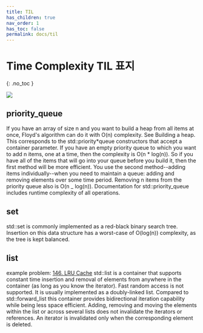 ```yaml
---
title: TIL
has_children: true
nav_order: 1
has_toc: false
permalink: docs/til
---
```


# Time Complexity TIL 표지

{: .no_toc }

![](../../_site/assets/images/time_complexity.png)

## priority_queue

If you have an array of size n and you want to build a heap from all items at once, Floyd's algorithm can do it with O(n) complexity. See Building a heap. This corresponds to the std::priority*queue constructors that accept a container parameter.
If you have an empty priority queue to which you want to add n items, one at a time, then the complexity is O(n * log(n)).
So if you have all of the items that will go into your queue before you build it, then the first method will be more efficient. You use the second method--adding items individually--when you need to maintain a queue: adding and removing elements over some time period.
Removing n items from the priority queue also is O(n \_ log(n)).
Documentation for std::priority_queue includes runtime complexity of all operations.

## set

std::set is commonly implemented as a red-black binary search tree. Insertion on this data structure has a worst-case of O(log(n)) complexity, as the tree is kept balanced.

## list

example problem:
[146. LRU Cache](/docs/146)
std::list is a container that supports constant time insertion and removal of elements from anywhere in the container (as long as you know the iterator). Fast random access is not supported. It is usually implemented as a doubly-linked list. Compared to std::forward_list this container provides bidirectional iteration capability while being less space efficient.
Adding, removing and moving the elements within the list or across several lists does not invalidate the iterators or references. An iterator is invalidated only when the corresponding element is deleted.
